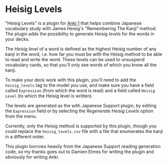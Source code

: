 # Heisig Levels

"Heisig Levels" is a plugin for [Anki 1][ankisrs] that helps combine Japanese vocabulary study
with James Heisig's "Remembering The Kanji" method. The plugin adds the possibility to generate
*Heisig levels* for the words in your decks.

The *Heisig level* of a word is defined as the highest Heisig number of any kanji in the word,
i.e. how far you must be with the Heisig method to be able to read and write the word. These levels
can be used to unsuspend vocabulary cards, so that you'll only see words of which you know all the kanji. 

To make your deck work with this plugin, you'll need to add the `heisig_levels` tag to the model you use,
and make sure you have a field called `Expression` (from which the word is read) and a field called `Heisig
Level` (to which the Heisig level is written).

The levels are generated as the with Japanese Support plugin, by editing the `Expression` field or by selecting
the *Regenerate Heisig Levels* option from the menu. 

Currently, only the Heisig method is supported by this plugin, though you could replace the `heisig_levels.csv`
file with a file that enumerates the kanji in a different order. 

This plugin borrows heavily from the Japanese Support reading generation code, so my thanks goes out to Damien
Elmes for writing the plugin and obviously for writing Anki.

[ankisrs]: http://ankisrs.net
